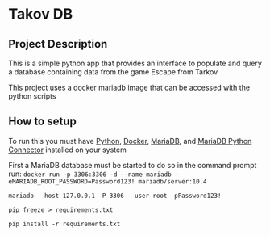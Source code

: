 # Takov DB

## Project Description
This is a simple python app that provides an interface to populate and query a
database containing data from the game Escape from Tarkov

This project uses a docker mariadb image that can be accessed with the python scripts

## How to setup
To run this you must have [Python](https://www.python.org/downloads/), 
[Docker](https://www.docker.com/products/docker-desktop/), 
[MariaDB](https://mariadb.com/downloads/community/),
and [MariaDB Python Connector](https://mariadb.com/downloads/connectors/connectors-data-access/python-connector) installed on your system

First a MariaDB database must be started to do so in the command prompt run:
`docker run -p 3306:3306 -d --name mariadb -eMARIADB_ROOT_PASSWORD=Password123! mariadb/server:10.4`


`mariadb --host 127.0.0.1 -P 3306 --user root -pPassword123!`


`pip freeze > requirements.txt`

`pip install -r requirements.txt`
